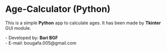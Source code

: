 # Age-Calculator (Python)
This is a simple **Python** app to calculate ages.
It has been made by **Tkinter** GUI module.

<p>- Developed by: <strong>Bari BGF</strong><br>
- E-mail: bougafa.005@gmail.com</p>
